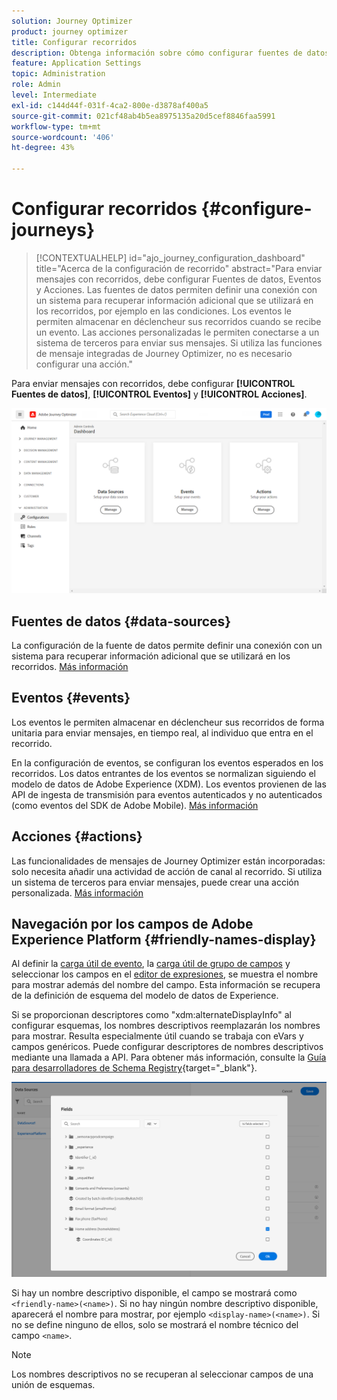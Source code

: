 ```yaml
---
solution: Journey Optimizer
product: journey optimizer
title: Configurar recorridos
description: Obtenga información sobre cómo configurar fuentes de datos, eventos y acciones.
feature: Application Settings
topic: Administration
role: Admin
level: Intermediate
exl-id: c144d44f-031f-4ca2-800e-d3878af400a5
source-git-commit: 021cf48ab4b5ea8975135a20d5cef8846faa5991
workflow-type: tm+mt
source-wordcount: '406'
ht-degree: 43%

---
```


# Configurar recorridos {#configure-journeys}

>[!CONTEXTUALHELP]
>id="ajo_journey_configuration_dashboard"
>title="Acerca de la configuración de recorrido"
>abstract="Para enviar mensajes con recorridos, debe configurar Fuentes de datos, Eventos y Acciones. Las fuentes de datos permiten definir una conexión con un sistema para recuperar información adicional que se utilizará en los recorridos, por ejemplo en las condiciones. Los eventos le permiten almacenar en déclencheur sus recorridos cuando se recibe un evento. Las acciones personalizadas le permiten conectarse a un sistema de terceros para enviar sus mensajes. Si utiliza las funciones de mensaje integradas de Journey Optimizer, no es necesario configurar una acción."

Para enviar mensajes con recorridos, debe configurar **[!UICONTROL Fuentes de datos]**, **[!UICONTROL Eventos]** y **[!UICONTROL Acciones]**.

![](assets/admin-menu.png)

## Fuentes de datos {#data-sources}

La configuración de la fuente de datos permite definir una conexión con un sistema para recuperar información adicional que se utilizará en los recorridos. [Más información](../../using/datasource/about-data-sources.md)

## Eventos {#events}

Los eventos le permiten almacenar en déclencheur sus recorridos de forma unitaria para enviar mensajes, en tiempo real, al individuo que entra en el recorrido.

En la configuración de eventos, se configuran los eventos esperados en los recorridos. Los datos entrantes de los eventos se normalizan siguiendo el modelo de datos de Adobe Experience (XDM). Los eventos provienen de las API de ingesta de transmisión para eventos autenticados y no autenticados (como eventos del SDK de Adobe Mobile). [Más información](../../using/event/about-events.md)

## Acciones {#actions}

Las funcionalidades de mensajes de Journey Optimizer están incorporadas: solo necesita añadir una actividad de acción de canal al recorrido. Si utiliza un sistema de terceros para enviar mensajes, puede crear una acción personalizada. [Más información](../../using/action/action.md)

## Navegación por los campos de Adobe Experience Platform {#friendly-names-display}

Al definir la [carga útil de evento](../event/about-creating.md#define-the-payload-fields), la [carga útil de grupo de campos](../datasource/configure-data-sources.md#define-field-groups) y seleccionar los campos en el [editor de expresiones](../building-journeys/expression/expressionadvanced.md), se muestra el nombre para mostrar además del nombre del campo. Esta información se recupera de la definición de esquema del modelo de datos de Experience.

Si se proporcionan descriptores como &quot;xdm:alternateDisplayInfo&quot; al configurar esquemas, los nombres descriptivos reemplazarán los nombres para mostrar. Resulta especialmente útil cuando se trabaja con eVars y campos genéricos. Puede configurar descriptores de nombres descriptivos mediante una llamada a API. Para obtener más información, consulte la [Guía para desarrolladores de Schema Registry](https://experienceleague.adobe.com/docs/experience-platform/xdm/api/getting-started.html?lang=es){target=&quot;_blank&quot;}.

![](assets/xdm-from-descriptors.png)

Si hay un nombre descriptivo disponible, el campo se mostrará como `<friendly-name>(<name>)`. Si no hay ningún nombre descriptivo disponible, aparecerá el nombre para mostrar, por ejemplo `<display-name>(<name>)`. Si no se define ninguno de ellos, solo se mostrará el nombre técnico del campo `<name>`.

>[!NOTE]
>
>Los nombres descriptivos no se recuperan al seleccionar campos de una unión de esquemas.
